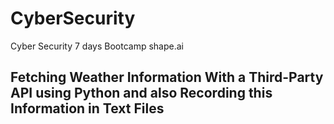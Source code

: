 # CyberSecurity
Cyber Security 7 days Bootcamp shape.ai     
## Fetching Weather Information With a Third-Party API using Python and also Recording this Information in Text Files
